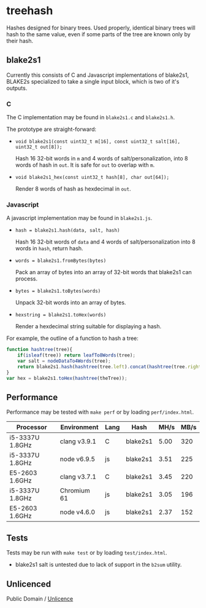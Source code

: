 # treehash

Hashes designed for binary trees.
Used properly, identical binary trees will hash to the same value,
even if some parts of the tree are known only by their hash.

## blake2s1

Currently this consists of C and Javascript implementations of blake2s1,
BLAKE2s specialized to take a single input block, which is two of it's outputs.

### C

The C implementation may be found in `blake2s1.c` and `blake2s1.h`.

The prototype are straight-forward:

* `void blake2s1(const uint32_t m[16], const uint32_t salt[16], uint32_t out[8]);`

  Hash 16 32-bit words in `m` and 4 words of salt/personalization, into 8 words of hash in `out`.
  It is safe for `out` to overlap with `m`.

* `void blake2s1_hex(const uint32_t hash[8], char out[64]);`

  Render 8 words of hash as hexdecimal in `out`.

### Javascript

A javascript implementation may be found in `blake2s1.js`.

* `hash = blake2s1.hash(data, salt, hash)`

  Hash 16 32-bit words of `data` and 4 words of salt/personalization into 8 words in `hash`, return hash.

* `words = blake2s1.fromBytes(bytes)`

  Pack an array of bytes into an array of 32-bit words that blake2s1 can process.

* `bytes = blake2s1.toBytes(words)`

  Unpack 32-bit words into an array of bytes.

* `hexstring = blake2s1.toHex(words)`

  Render a hexdecimal string suitable for displaying a hash.

For example, the outline of a function to hash a tree:

```js
function hashtree(tree){
	if(isleaf(tree)) return leafTo8Words(tree);
	var salt = nodeDataTo4Words(tree);
	return blake2s1.hash(hashtree(tree.left).concat(hashtree(tree.right)), salt, []);
}
var hex = blake2s1.toHex(hashtree(theTree));
```

## Performance

Performance may be tested with `make perf` or by loading `perf/index.html`.

|    Processor    | Environment  | Lang |   Hash   | MH/s | MB/s |
| --------------- | ------------ | ---- | -------- | ---- | ---- |
| i5-3337U 1.8GHz | clang v3.9.1 | C    | blake2s1 | 5.00 | 320  |
| i5-3337U 1.8GHz | node v6.9.5  | js   | blake2s1 | 3.51 | 225  |
| E5-2603 1.6GHz  | clang v3.7.1 | C    | blake2s1 | 3.45 | 220  |
| i5-3337U 1.8GHz | Chromium 61  | js   | blake2s1 | 3.05 | 196  |
| E5-2603 1.6GHz  | node v4.6.0  | js   | blake2s1 | 2.37 | 152  |

## Tests

Tests may be run with `make test` or by loading `test/index.html`.

* blake2s1 salt is untested due to lack of support in the `b2sum` utility.

## Unlicenced

Public Domain / [Unlicence](https://unlicence.org/)
